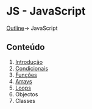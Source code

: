 # JS - JavaScript
[Outline](https://github.com/eamorgado/NUCC-2020-2021-Web/blob/main/README.md)-> JavaScript

## Conteúdo
1. [Introdução](https://github.com/eamorgado/NUCC-2020-2021-Web/blob/main/Docs/JavaScript/Intro.md)  
2. [Condicionais](https://github.com/eamorgado/NUCC-2020-2021-Web/blob/main/Docs/JavaScript/Condicionais.md)    
3. [Funções](https://github.com/eamorgado/NUCC-2020-2021-Web/blob/main/Docs/JavaScript/Fun%C3%A7%C3%B5es.md)    
4. [Arrays](https://github.com/eamorgado/NUCC-2020-2021-Web/blob/main/Docs/JavaScript/Arrays.md)    
6. [Loops](https://github.com/eamorgado/NUCC-2020-2021-Web/blob/main/Docs/JavaScript/Loops.md)   
7. Objectos  
8. Classes  
